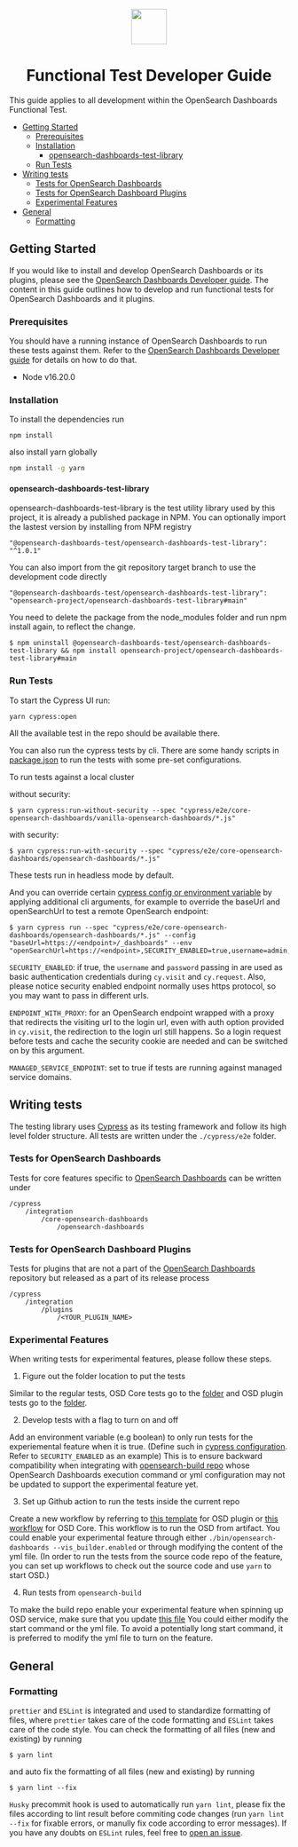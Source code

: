 <p align="center"><img src="https://opensearch.org/assets/brand/SVG/Logo/opensearch_dashboards_logo_darkmode.svg" height="64px"/></p>
<h1 align="center">Functional Test Developer Guide</h1>

This guide applies to all development within the OpenSearch Dashboards Functional Test.

- [Getting Started](#getting-started)
  - [Prerequisites](#prerequisites)
  - [Installation](#installation)
    - [opensearch-dashboards-test-library](#opensearch-dashboards-test-library)
  - [Run Tests](#run-tests)
- [Writing tests](#writing-tests)
  - [Tests for OpenSearch Dashboards](#tests-for-opensearch-dashboards)
  - [Tests for OpenSearch Dashboard Plugins](#tests-for-opensearch-dashboard-plugins)
  - [Experimental Features](#experimental-features)
- [General](#general)
  - [Formatting](#formatting)

## Getting Started

If you would like to install and develop OpenSearch Dashboards or its plugins, please see the [OpenSearch Dashboards Developer guide](https://github.com/opensearch-project/OpenSearch-Dashboards/blob/main/DEVELOPER_GUIDE.md). The content in this guide outlines how to develop and run functional tests for OpenSearch Dashboards and it plugins.

### Prerequisites

You should have a running instance of OpenSearch Dashboards to run these tests against them. Refer to the [OpenSearch Dashboards Developer guide](https://github.com/opensearch-project/OpenSearch-Dashboards/blob/main/DEVELOPER_GUIDE.md) for details on how to do that.

- Node v16.20.0

### Installation

To install the dependencies run

```
npm install
```

also install yarn globally

```sh
npm install -g yarn
```

#### opensearch-dashboards-test-library

opensearch-dashboards-test-library is the test utility library used by this project, it is already a published package in NPM. You can optionally import the lastest version by installing from NPM registry

```
"@opensearch-dashboards-test/opensearch-dashboards-test-library": "^1.0.1"
```

You can also import from the git repository target branch to use the development code directly

```
"@opensearch-dashboards-test/opensearch-dashboards-test-library": "opensearch-project/opensearch-dashboards-test-library#main"
```

You need to delete the package from the node_modules folder and run npm install again, to reflect the change.

```
$ npm uninstall @opensearch-dashboards-test/opensearch-dashboards-test-library && npm install opensearch-project/opensearch-dashboards-test-library#main
```

### Run Tests

To start the Cypress UI run:

```
yarn cypress:open
```

All the available test in the repo should be available there.

You can also run the cypress tests by cli. There are some handy scripts in [package.json](package.json) to run the tests with some pre-set configurations.

To run tests against a local cluster

without security:

```
$ yarn cypress:run-without-security --spec "cypress/e2e/core-opensearch-dashboards/vanilla-opensearch-dashboards/*.js"
```

with security:

```
$ yarn cypress:run-with-security --spec "cypress/e2e/core-opensearch-dashboards/opensearch-dashboards/*.js"
```

These tests run in headless mode by default.

And you can override certain [cypress config or environment variable](cypress.json) by applying additional cli arguments, for example to override the baseUrl and openSearchUrl to test a remote OpenSearch endpoint:

```
$ yarn cypress run --spec "cypress/e2e/core-opensearch-dashboards/opensearch-dashboards/*.js" --config "baseUrl=https://<endpoint>/_dashboards" --env "openSearchUrl=https://<endpoint>,SECURITY_ENABLED=true,username=admin,password=xxxxxxxx,ENDPOINT_WITH_PROXY=true"
```

`SECURITY_ENABLED`: if true, the `username` and `password` passing in are used as basic authentication credentials during `cy.visit` and `cy.request`. Also, please notice security enabled endpoint normally uses https protocol, so you may want to pass in different urls.

`ENDPOINT_WITH_PROXY`: for an OpenSearch endpoint wrapped with a proxy that redirects the visiting url to the login url, even with auth option provided in `cy.visit`, the redirection to the login url still happens. So a login request before tests and cache the security cookie are needed and can be switched on by this argument.

`MANAGED_SERVICE_ENDPOINT`: set to true if tests are running against managed service domains.

## Writing tests

The testing library uses [Cypress](https://www.cypress.io/) as its testing framework and follow its high level folder structure. All tests are written under the `./cypress/e2e` folder.

### Tests for OpenSearch Dashboards

Tests for core features specific to [OpenSearch Dashboards](https://github.com/opensearch-project/OpenSearch-Dashboards) can be written under

```
/cypress
    /integration
        /core-opensearch-dashboards
            /opensearch-dashboards
```

### Tests for OpenSearch Dashboard Plugins

Tests for plugins that are not a part of the [OpenSearch Dashboards](https://github.com/opensearch-project/OpenSearch-Dashboards) repository but released as a part of its release process

```
/cypress
    /integration
        /plugins
            /<YOUR_PLUGIN_NAME>
```

### Experimental Features

When writing tests for experimental features, please follow these steps.

1. Figure out the folder location to put the tests

Similar to the regular tests, OSD Core tests go to the [folder](integration/core-opensearch-dashboards/opensearch-dashboards/) and OSD plugin tests go to the [folder](cypress/e2e/plugins/).

2. Develop tests with a flag to turn on and off

Add an environment variable (e.g boolean) to only run tests for the experiemental feature when it is true. (Define such in [cypress configuration](cypress.json). Refer to `SECURITY_ENABLED` as an example) This is to ensure backward compatibility when integrating with [opensearch-build repo](https://github.com/opensearch-project/opensearch-build/blob/main/src/test_workflow/integ_test/service_opensearch_dashboards.py) whose OpenSearch Dashboards execution command or yml configuration may not be updated to support the experimental feature yet.

3. Set up Github action to run the tests inside the current repo

Create a new workflow by referring to [this template](https://github.com/opensearch-project/opensearch-dashboards-functional-test/blob/main/.github/workflows/release-e2e-workflow-template.yml) for OSD plugin or [this workflow](https://github.com/opensearch-project/opensearch-dashboards-functional-test/blob/main/.github/workflows/cypress-workflow-vanilla-snapshot-based.yml) for OSD Core. This workflow is to run the OSD from artifact. You could enable your experimental feature through either `./bin/opensearch-dashboards --vis_builder.enabled` or through modifying the content of the yml file. (In order to run the tests from the source code repo of the feature, you can set up workflows to check out the source code and use `yarn` to start OSD.)

4. Run tests from `opensearch-build`

To make the build repo enable your experimental feature when spinning up OSD service, make sure that you update [this file](https://github.com/opensearch-project/opensearch-build/blob/main/src/test_workflow/integ_test/service_opensearch_dashboards.py) You could either modify the start command or the yml file. To avoid a potentially long start command, it is preferred to modify the yml file to turn on the feature.

## General

### Formatting

`prettier` and `ESLint` is integrated and used to standardize formatting of files, where `prettier` takes care of the code formatting and `ESLint` takes care of the code style. You can check the formatting of all files (new and existing) by running

```
$ yarn lint
```

and auto fix the formatting of all files (new and existing) by running

```
$ yarn lint --fix
```

`Husky` precommit hook is used to automatically run `yarn lint`, please fix the files according to lint result before commiting code changes (run `yarn lint --fix` for fixable errors, or manully fix code according to error messages). If you have any doubts on `ESLint` rules, feel free to [open an issue](issues).
